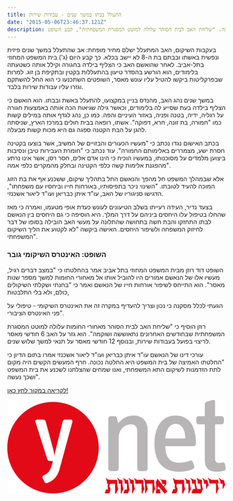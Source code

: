 ```yaml
---
title: התעלל בבתו במשך שנים - עבודות שירות
date: "2015-05-06T23:46:37.121Z"
description: אב שהורשע בהסדר טיעון כי הכה את בתו בת ה-8 בחגורה כשטעתה בלימודים, ניצל מעונש מאסר לאחר שבצעד נדיר אשתו העידה כי עקב השיקום המשפחה התחזקה. "שליחת האב לבית הסוהר עלולה למוטט המסגרת המשפחתית", קבע השופט
---
```


בעקבות השיקום, האב המתעלל ישלם מחיר מופחת: אב שהתעלל במשך שנים פיזית ונפשית באשתו ובבתם בת ה-8 לא יישב בכלא. כך קבע היום (ג') בית המשפט המחוזי בתל-אביב. לאחר שהואשם האב כי הצליף בילדה בחגורה וקילל אותה כשטעתה בלימודים, הוא הורשע בהסדר טיעון בהתעללות בקטין ובתקיפת בן זוג. למרות שבפרקליטות ביקשו להטיל עליו עונש מאסר, השופטים השתכנעו כי הוא החל להשתקם וגזרו עליו עבודות שירות בלבד.

במשך שנים נהג האב, מהנדס בניין במקצועו, להתעלל באשת ובבתו. הוא הואשם כי הצליף בילדה בעת שסייע לה בלימודים, וכאשר גילה שגיאות הכה אותה באמצעות חגורה על רגליה, ידיה, בטנה ופניה, באזור העיניים והפה. כמו כן, נהג לגדף אותה במילים קשות כמו "חמורה, בת זונה, חרא, דפוקה". אשתו, רופאה בבית חולים במרכז הארץ, שניסתה להגן על הבת הקטנה ספגה גם היא מכות קשות מבעלה.

בכתב האישום נגדו נכתב כי "מעשיו הכעורים והבזויים של המשיב, אשר בוצעו בקטינה חסרת ישע, מצמררים באלימותם החמורה". עוד נכתב כי "חומרת העבירות טיבן ונסיבות ביצוען מלמדים על מסוכנותו, במעשיו הוכיח כי הינו אדם אלים, חסר רסן, אשר אינו נרתע מהפגנת אלימות קשה כלפי הקטינה ובחלק מהמקרים כלפי אמה".

אלא שבמהלך המשפט חל מהפך והנאשם החל בתהליך שיקום, ששכנע אף את בת הזוג המוכה להעיד לטובתו. "השינוי ניכר בתפיסותיו, באורחות חייו וביחסיו עם משפחתו", הדגישו סניגוריו של האב, עו"ד איתן כבריאן ועו"ד ליאור אשכנזי.

בצעד נדיר, העידה רעייתו בשלב הטיעונים לעונש כעדת אופי מטעמו, ואמרה כי מאז שהחלו בטיפול עלו היחסים ביניהם על דרך המלך. היא הוסיפה כי גם היחסים בין הנאשם לבתו התחזקו והבת חשה בתחושה שהתלונה על מעשי האב הובילה בסופו של דבר לחיזוק המשפחה ולשיפור היחסים. האישה ביקשה "לא לקטוע את הליך השיקום המשפחתי".

### השופט: האינטרס השיקומי גובר
    
השופט דוד רוזן מבית המשפט המחוזי בתל אביב אמר בהחלטתו כי "במצב דברים רגיל, מעשיו אלו של הנאשם אמורים היו להוביל אותו אל מאחורי החומות למשך מספר שנות מאסר". הוא התייחס לשיפור אורחות חייו של הנאשם ואמר כי "בחנתי ושקלתי השיקולים כולם, ולא בלי התלבטות,

הגעתי לכלל מסקנה כי נכון וצריך להעדיף במקרה זה את האינטרס השיקומי - טיפולי על פני האינטרס הציבורי".

רוזן הוסיף כי "שליחת האב לבית הסוהר מאחורי החומות עלולה למוטט המסגרת המשפחתית שבחודשים האחרונים נתאוששה ושוקמה". הוא גזר על האב 6 חודשי מאסר לריצוי בפועל בעבודות שירות, ובנוסף 12 חודשי מאסר על תנאי למשך שלוש שנים.

עורכי דינו של הנאשם עו"ד איתן כבריאן ועו"ד ליאור אשכנזי אמרו בתום הדיון כי "החלטתו האמיצה של בית המשפט היא החלטה נכונה. חרף המעשים הקשים היה מקום לתת הזדמנות לשיקום התא המשפחתי, ואנו שמחים שהצלחנו לשכנע את בית המשפט ושכך נעשה".


<a class="article-logo" href="http://www.ynet.co.il/articles/0,7340,L-4025446,00.html" target="_blank">לקריאה במקור לחץ כאן!</a>


<a class="article-logo" href="http://www.ynet.co.il/articles/0,7340,L-4025446,00.html" target="_blank"><img src="./YnetLogo.svg"></a>
